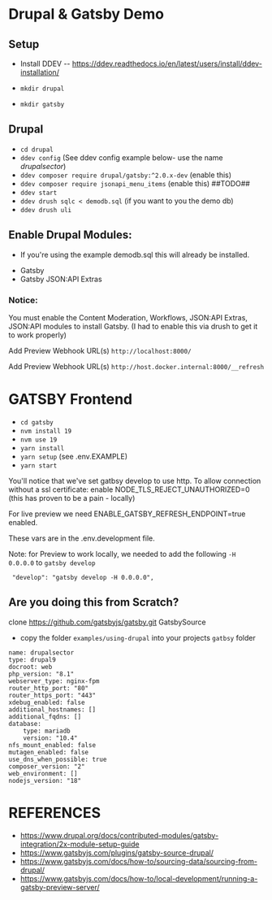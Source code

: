 # Drupal & Gatsby Demo


## Setup

- Install DDEV
-- https://ddev.readthedocs.io/en/latest/users/install/ddev-installation/

- `mkdir drupal`
- `mkdir gatsby`

## Drupal
- `cd drupal`
- `ddev config` (See ddev config example below- use the name *drupalsector*)
- `ddev composer require drupal/gatsby:^2.0.x-dev` (enable this)
- `ddev composer require jsonapi_menu_items` (enable this) ##TODO##
- `ddev start`
- `ddev drush sqlc < demodb.sql` (if you want to you the demo db)
- `ddev drush uli`

## Enable Drupal Modules:
- If you're using the example demodb.sql this will already be installed.
* Gatsby
* Gatsby JSON:API Extras

### Notice:
  You must enable the Content Moderation, Workflows, JSON:API Extras, JSON:API modules to install Gatsby.
  (I had to enable this via drush to get it to work properly)

Add Preview Webhook URL(s)
`http://localhost:8000/`

Add Preview Webhook URL(s)
`http://host.docker.internal:8000/__refresh`

# GATSBY Frontend
- `cd gatsby`
- `nvm install 19`
- `nvm use 19`
- `yarn install`
- `yarn setup` (see .env.EXAMPLE)
- `yarn start`

You'll notice that we've set gatbsy develop to use http.
To allow connection without a ssl certificate: enable NODE_TLS_REJECT_UNAUTHORIZED=0
(this has proven to be a pain - locally)

For live preview we need ENABLE_GATSBY_REFRESH_ENDPOINT=true enabled.

These vars are in the .env.development file.

Note: for Preview to work locally, we needed to add the following `-H 0.0.0.0` to `gatsby develop`
```
 "develop": "gatsby develop -H 0.0.0.0",
```


## Are you doing this from Scratch?

clone https://github.com/gatsbyjs/gatsby.git GatsbySource

- copy the folder `examples/using-drupal` into your projects `gatbsy` folder

```
name: drupalsector
type: drupal9
docroot: web
php_version: "8.1"
webserver_type: nginx-fpm
router_http_port: "80"
router_https_port: "443"
xdebug_enabled: false
additional_hostnames: []
additional_fqdns: []
database:
    type: mariadb
    version: "10.4"
nfs_mount_enabled: false
mutagen_enabled: false
use_dns_when_possible: true
composer_version: "2"
web_environment: []
nodejs_version: "18"
````

# REFERENCES
* https://www.drupal.org/docs/contributed-modules/gatsby-integration/2x-module-setup-guide
* https://www.gatsbyjs.com/plugins/gatsby-source-drupal/
* https://www.gatsbyjs.com/docs/how-to/sourcing-data/sourcing-from-drupal/
* https://www.gatsbyjs.com/docs/how-to/local-development/running-a-gatsby-preview-server/

